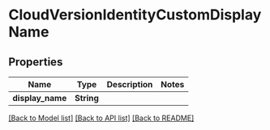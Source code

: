 # CloudVersionIdentityCustomDisplayName

## Properties

Name | Type | Description | Notes
------------ | ------------- | ------------- | -------------
**display_name** | **String** |  | 

[[Back to Model list]](../README.md#documentation-for-models) [[Back to API list]](../README.md#documentation-for-api-endpoints) [[Back to README]](../README.md)


